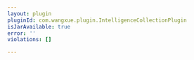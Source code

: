 ```yaml
---
layout: plugin
pluginId: com.wangxue.plugin.IntelligenceCollectionPlugin
isJarAvailable: true
error: ''
violations: []

---
```


